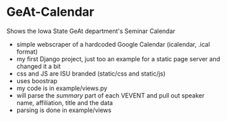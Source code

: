 # GeAt-Calendar
Shows the Iowa State GeAt department's Seminar Calendar

- simple webscraper of a hardcoded Google Calendar (icalendar, .ical format)
- my first Django project, just too an example for a static page server and changed it a bit
- css and JS are ISU branded (static/css and static/js)
- uses boostrap
- my code is in example/views.py
- will parse the *summary* part of each VEVENT and pull out speaker name, affiliation, title and the data
- parsing is done in example/views
